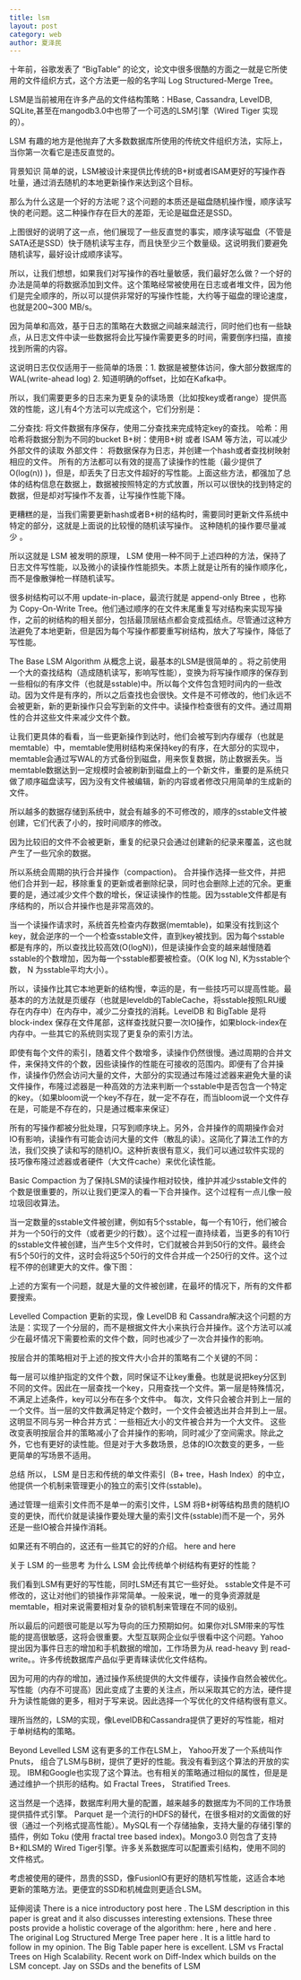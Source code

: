 ```yaml
---
title: lsm
layout: post
category: web
author: 夏泽民
---
```

<!-- more -->
十年前，谷歌发表了 “BigTable” 的论文，论文中很多很酷的方面之一就是它所使用的文件组织方式，这个方法更一般的名字叫 Log Structured-Merge Tree。

LSM是当前被用在许多产品的文件结构策略：HBase, Cassandra, LevelDB, SQLite,甚至在mangodb3.0中也带了一个可选的LSM引擎（Wired Tiger 实现的）。

LSM 有趣的地方是他抛弃了大多数数据库所使用的传统文件组织方法，实际上，当你第一次看它是违反直觉的。

背景知识
简单的说，LSM被设计来提供比传统的B+树或者ISAM更好的写操作吞吐量，通过消去随机的本地更新操作来达到这个目标。

那么为什么这是一个好的方法呢？这个问题的本质还是磁盘随机操作慢，顺序读写快的老问题。这二种操作存在巨大的差距，无论是磁盘还是SSD。


上图很好的说明了这一点，他们展现了一些反直觉的事实，顺序读写磁盘（不管是SATA还是SSD）快于随机读写主存，而且快至少三个数量级。这说明我们要避免随机读写，最好设计成顺序读写。

所以，让我们想想，如果我们对写操作的吞吐量敏感，我们最好怎么做？一个好的办法是简单的将数据添加到文件。这个策略经常被使用在日志或者堆文件，因为他们是完全顺序的，所以可以提供非常好的写操作性能，大约等于磁盘的理论速度，也就是200~300 MB/s。

因为简单和高效，基于日志的策略在大数据之间越来越流行，同时他们也有一些缺点，从日志文件中读一些数据将会比写操作需要更多的时间，需要倒序扫描，直接找到所需的内容。

这说明日志仅仅适用于一些简单的场景：1. 数据是被整体访问，像大部分数据库的WAL(write-ahead log) 2. 知道明确的offset，比如在Kafka中。

所以，我们需要更多的日志来为更复杂的读场景（比如按key或者range）提供高效的性能，这儿有4个方法可以完成这个，它们分别是：

二分查找: 将文件数据有序保存，使用二分查找来完成特定key的查找。
哈希：用哈希将数据分割为不同的bucket
B+树：使用B+树 或者 ISAM 等方法，可以减少外部文件的读取
外部文件： 将数据保存为日志，并创建一个hash或者查找树映射相应的文件。
所有的方法都可以有效的提高了读操作的性能（最少提供了O(log(n)) )，但是，却丢失了日志文件超好的写性能。上面这些方法，都强加了总体的结构信息在数据上，数据被按照特定的方式放置，所以可以很快的找到特定的数据，但是却对写操作不友善，让写操作性能下降。

更糟糕的是，当我们需要更新hash或者B+树的结构时，需要同时更新文件系统中特定的部分，这就是上面说的比较慢的随机读写操作。 这种随机的操作要尽量减少 。

所以这就是 LSM 被发明的原理， LSM 使用一种不同于上述四种的方法，保持了日志文件写性能，以及微小的读操作性能损失。本质上就是让所有的操作顺序化，而不是像散弹枪一样随机读写。

很多树结构可以不用 update-in-place，最流行就是 append-only Btree ，也称为 Copy-On-Write Tree。他们通过顺序的在文件末尾重复写对结构来实现写操作，之前的树结构的相关部分，包括最顶层结点都会变成孤结点。尽管通过这种方法避免了本地更新，但是因为每个写操作都要重写树结构，放大了写操作，降低了写性能。

The Base LSM Algorithm
从概念上说，最基本的LSM是很简单的 。将之前使用一个大的查找结构（造成随机读写，影响写性能），变换为将写操作顺序的保存到一些相似的有序文件（也就是sstable)中。所以每个文件包含短时间内的一些改动。因为文件是有序的，所以之后查找也会很快。文件是不可修改的，他们永远不会被更新，新的更新操作只会写到新的文件中。读操作检查很有的文件。通过周期性的合并这些文件来减少文件个数。



让我们更具体的看看，当一些更新操作到达时，他们会被写到内存缓存（也就是memtable）中，memtable使用树结构来保持key的有序，在大部分的实现中，memtable会通过写WAL的方式备份到磁盘，用来恢复数据，防止数据丢失。当memtable数据达到一定规模时会被刷新到磁盘上的一个新文件，重要的是系统只做了顺序磁盘读写，因为没有文件被编辑，新的内容或者修改只用简单的生成新的文件。

所以越多的数据存储到系统中，就会有越多的不可修改的，顺序的sstable文件被创建，它们代表了小的，按时间顺序的修改。

因为比较旧的文件不会被更新，重复的纪录只会通过创建新的纪录来覆盖，这也就产生了一些冗余的数据。

所以系统会周期的执行合并操作（compaction)。 合并操作选择一些文件，并把他们合并到一起，移除重复的更新或者删除纪录，同时也会删除上述的冗余。更重要的是，通过减少文件个数的增长，保证读操作的性能。因为sstable文件都是有序结构的，所以合并操作也是非常高效的。

当一个读操作请求时，系统首先检查内存数据(memtable)，如果没有找到这个key，就会逆序的一个一个检查sstable文件，直到key被找到。因为每个sstable都是有序的，所以查找比较高效(O(logN))，但是读操作会变的越来越慢随着sstable的个数增加，因为每一个sstable都要被检查。（O(K log N), K为sstable个数， N 为sstable平均大小）。

所以，读操作比其它本地更新的结构慢，幸运的是，有一些技巧可以提高性能。最基本的的方法就是页缓存（也就是leveldb的TableCache，将sstable按照LRU缓存在内存中）在内存中，减少二分查找的消耗。LevelDB 和 BigTable 是将 block-index 保存在文件尾部，这样查找就只要一次IO操作，如果block-index在内存中。一些其它的系统则实现了更复杂的索引方法。

即使有每个文件的索引，随着文件个数增多，读操作仍然很慢。通过周期的合并文件，来保持文件的个数，因些读操作的性能在可接收的范围内。即便有了合并操作，读操作仍然会访问大量的文件，大部分的实现通过布隆过滤器来避免大量的读文件操作，布隆过滤器是一种高效的方法来判断一个sstable中是否包含一个特定的key。（如果bloom说一个key不存在，就一定不存在，而当bloom说一个文件存在是，可能是不存在的，只是通过概率来保证）

所有的写操作都被分批处理，只写到顺序块上。另外，合并操作的周期操作会对IO有影响，读操作有可能会访问大量的文件（散乱的读）。这简化了算法工作的方法，我们交换了读和写的随机IO。这种折衷很有意义，我们可以通过软件实现的技巧像布隆过滤器或者硬件（大文件cache）来优化读性能。


Basic Compaction
为了保持LSM的读操作相对较快，维护并减少sstable文件的个数是很重要的，所以让我们更深入的看一下合并操作。这个过程有一点儿像一般垃圾回收算法。

当一定数量的sstable文件被创建，例如有5个sstable，每一个有10行，他们被合并为一个50行的文件（或者更少的行数）。这个过程一直持续着，当更多的有10行的sstable文件被创建，当产生5个文件时，它们就被合并到50行的文件。最终会有5个50行的文件，这时会将这5个50行的文件合并成一个250行的文件。这个过程不停的创建更大的文件。像下图：


上述的方案有一个问题，就是大量的文件被创建，在最坏的情况下，所有的文件都要搜索。

Levelled Compaction
更新的实现，像 LevelDB 和 Cassandra解决这个问题的方法是：实现了一个分层的，而不是根据文件大小来执行合并操作。这个方法可以减少在最坏情况下需要检索的文件个数，同时也减少了一次合并操作的影响。

按层合并的策略相对于上述的按文件大小合并的策略有二个关键的不同：

每一层可以维护指定的文件个数，同时保证不让key重叠。也就是说把key分区到不同的文件。因此在一层查找一个key，只用查找一个文件。第一层是特殊情况，不满足上述条件，key可以分布在多个文件中。
每次，文件只会被合并到上一层的一个文件。当一层的文件数满足特定个数时，一个文件会被选出并合并到上一层。这明显不同与另一种合并方式：一些相近大小的文件被合并为一个大文件。
这些改变表明按层合并的策略减小了合并操作的影响，同时减少了空间需求。除此之外，它也有更好的读性能。但是对于大多数场景，总体的IO次数变的更多，一些更简单的写场景不适用。

总结
所以， LSM 是日志和传统的单文件索引（B+ tree，Hash Index）的中立，他提供一个机制来管理更小的独立的索引文件(sstable)。

通过管理一组索引文件而不是单一的索引文件，LSM 将B+树等结构昂贵的随机IO变的更快，而代价就是读操作要处理大量的索引文件(sstable)而不是一个，另外还是一些IO被合并操作消耗。

如果还有不明白的，这还有一些其它的好的介绍。 here and  here

关于 LSM 的一些思考
为什么 LSM 会比传统单个树结构有更好的性能？

我们看到LSM有更好的写性能，同时LSM还有其它一些好处。 sstable文件是不可修改的，这让对他们的锁操作非常简单。一般来说，唯一的竞争资源就是 memtable，相对来说需要相对复杂的锁机制来管理在不同的级别。

所以最后的问题很可能是以写为导向的压力预期如何。如果你对LSM带来的写性能的提高很敏感，这将会很重要。大型互联网企业似乎很看中这个问题。Yahoo 提出因为事件日志的增加和手机数据的增加，工作场景为从 read-heavy 到 read-write。。许多传统数据库产品似乎更青睐读优化文件结构。

因为可用的内存的增加，通过操作系统提供的大文件缓存，读操作自然会被优化。写性能（内存不可提高）因此变成了主要的关注点，所以采取其它的方法，硬件提升为读性能做的更多，相对于写来说。因此选择一个写优化的文件结构很有意义。

理所当然的，LSM的实现，像LevelDB和Cassandra提供了更好的写性能，相对于单树结构的策略。

Beyond Levelled LSM
这有更多的工作在LSM上， Yahoo开发了一个系统叫作 Pnuts， 组合了LSM与B树，提供了更好的性能。我没有看到这个算法的开放的实现。 IBM和Google也实现了这个算法。也有相关的策略通过相似的属性，但是是通过维护一个拱形的结构。如 Fractal Trees， Stratified Trees.

这当然是一个选择，数据库利用大量的配置，越来越多的数据库为不同的工作场景提供插件式引擎。 Parquet 是一个流行的HDFS的替代，在很多相对的文面做的好很（通过一个列格式提高性能）。MySQL有一个存储抽象，支持大量的存储引擎的插件，例如 Toku (使用 fractal tree based index)。Mongo3.0 则包含了支持B+和LSM的 Wired Tiger引擎。许多关系数据库可以配置索引结构，使用不同的文件格式。

考虑被使用的硬件，昂贵的SSD，像FusionIO有更好的随机写性能，这适合本地更新的策略方法。更便宜的SSD和机械盘则更适合LSM。

延伸阅读
There is a nice introductory post  here .
The LSM description in this  paper  is great and it also discusses interesting extensions.
These three posts provide a holistic coverage of the algorithm:  here ,  here  and  here .
The original Log Structured Merge Tree paper  here . It is a little hard to follow in my opinion.
The Big Table paper  here  is excellent.
LSM vs Fractal Trees  on High Scalability.
Recent work on  Diff-Index  which builds on the LSM concept.
Jay  on SSDs and the benefits of LSM
